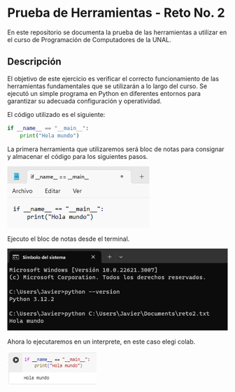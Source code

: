 # Prueba de Herramientas - Reto No. 2

En este repositorio se documenta la prueba de las herramientas a utilizar en el curso de Programación de Computadores de la UNAL.

## Descripción

El objetivo de este ejercicio es verificar el correcto funcionamiento de las herramientas fundamentales que se utilizarán a lo largo del curso. Se ejecutó un simple programa en Python en diferentes entornos para garantizar su adecuada configuración y operatividad.

El código utilizado es el siguiente:

```python
if __name__ == "__main__":
    print("Hola mundo")
```

La primera herramienta que utilizaremos será bloc de notas para consignar y almacenar el código para los siguientes pasos.

![Texto alternativo](https://github.com/JaviereSierraG/Mi-primer-Repo/blob/main/sc_notes.png?raw=true)

Ejecuto el bloc de notas desde el terminal.

![Texto alternativo](https://github.com/JaviereSierraG/Mi-primer-Repo/blob/main/sc_simbol.png?raw=true)

Ahora lo ejecutaremos en un interprete, en este caso elegi colab.

![Texto alternativo](https://github.com/JaviereSierraG/Mi-primer-Repo/blob/main/Captura%20de%20pantalla%202024-02-18%20002906.png?raw=true)


